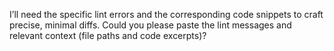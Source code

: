 I’ll need the specific lint errors and the corresponding code snippets to craft precise, minimal diffs. Could you please paste the lint messages and relevant context (file paths and code excerpts)?